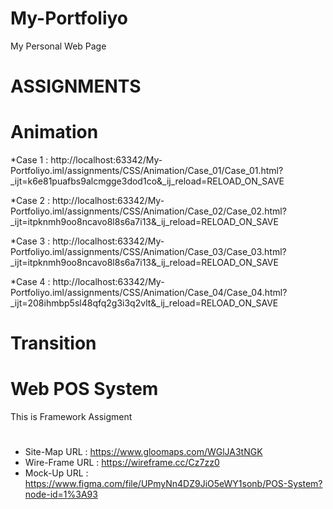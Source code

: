 # My-Portfoliyo
My Personal Web Page


# ASSIGNMENTS

#

Animation
==========

*Case 1    : http://localhost:63342/My-Portfoliyo.iml/assignments/CSS/Animation/Case_01/Case_01.html?_ijt=k6e81puafbs9alcmgge3dod1co&_ij_reload=RELOAD_ON_SAVE

*Case 2    : http://localhost:63342/My-Portfoliyo.iml/assignments/CSS/Animation/Case_02/Case_02.html?_ijt=itpknmh9oo8ncavo8l8s6a7i13&_ij_reload=RELOAD_ON_SAVE

*Case 3    : http://localhost:63342/My-Portfoliyo.iml/assignments/CSS/Animation/Case_03/Case_03.html?_ijt=itpknmh9oo8ncavo8l8s6a7i13&_ij_reload=RELOAD_ON_SAVE

*Case 4    : http://localhost:63342/My-Portfoliyo.iml/assignments/CSS/Animation/Case_04/Case_04.html?_ijt=208ihmbp5sl48qfq2g3i3q2vlt&_ij_reload=RELOAD_ON_SAVE


Transition
===========
#
     
     
# Web POS System
This is Framework Assigment

#
* Site-Map URL   : https://www.gloomaps.com/WGlJA3tNGK
* Wire-Frame URL : https://wireframe.cc/Cz7zz0
* Mock-Up URL    : https://www.figma.com/file/UPmyNn4DZ9JiO5eWY1sonb/POS-System?node-id=1%3A93
#
